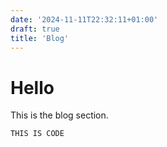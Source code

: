```yaml
---
date: '2024-11-11T22:32:11+01:00'
draft: true
title: 'Blog'
---
```

# Hello

This is the blog section.
```
THIS IS CODE
```


